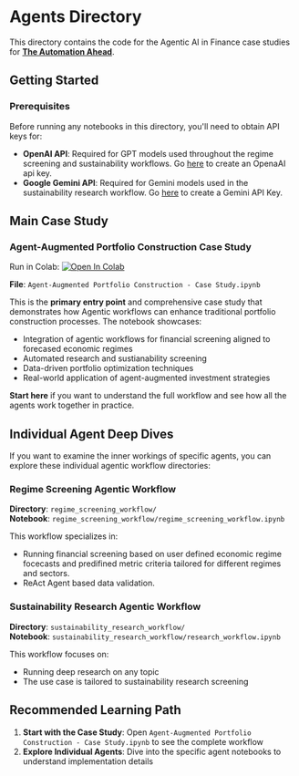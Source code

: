 # Agents Directory

This directory contains the code for the Agentic AI in Finance case studies for [**The Automation Ahead**](https://rpc.cfainstitute.org/research/the-automation-ahead-content-series).

## Getting Started

### Prerequisites

Before running any notebooks in this directory, you'll need to obtain API keys for:

- **OpenAI API**: Required for GPT models used throughout the regime screening and sustainability workflows. Go [here](https://platform.openai.com/api-keys) to create an OpenaAI api key.
- **Google Gemini API**: Required for Gemini models used in the sustainability research workflow. Go [here](https://aistudio.google.com/apikey) to create a Gemini API Key.


## Main Case Study

### Agent-Augmented Portfolio Construction Case Study

Run in Colab: [![Open In Colab](https://colab.research.google.com/assets/colab-badge.svg)](https://colab.research.google.com/drive/1RAjncZkUlsDZSDj2r8uMa3w9OCw8YsK8?usp=sharing)

**File**: `Agent-Augmented Portfolio Construction - Case Study.ipynb`

This is the **primary entry point** and comprehensive case study that demonstrates how Agentic workflows can enhance traditional portfolio construction processes. The notebook showcases:

- Integration of agentic workflows for financial screening aligned to forecased economic regimes
- Automated research and sustianability screening 
- Data-driven portfolio optimization techniques
- Real-world application of agent-augmented investment strategies

**Start here** if you want to understand the full workflow and see how all the agents work together in practice.

## Individual Agent Deep Dives

If you want to examine the inner workings of specific agents, you can explore these individual agentic workflow directories:

### Regime Screening Agentic Workflow

**Directory**: `regime_screening_workflow/`  
**Notebook**: `regime_screening_workflow/regime_screening_workflow.ipynb`

This workflow specializes in:
- Running financial screening based on user defined economic regime focecasts and predifined metric criteria tailored for different regimes and sectors.
- ReAct Agent based data validation. 


### Sustainability Research Agentic Workflow  

**Directory**: `sustainability_research_workflow/`  
**Notebook**: `sustainability_research_workflow/research_workflow.ipynb`

This workflow focuses on:
- Running deep research on any topic
- The use case is tailored to sustainability research screening

## Recommended Learning Path

1. **Start with the Case Study**: Open `Agent-Augmented Portfolio Construction - Case Study.ipynb` to see the complete workflow
2. **Explore Individual Agents**: Dive into the specific agent notebooks to understand implementation details

